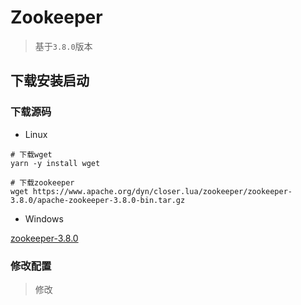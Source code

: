 # Zookeeper

> 基于`3.8.0`版本

## 下载安装启动

### 下载源码

- Linux

```shell
# 下载wget
yarn -y install wget

# 下载zookeeper
wget https://www.apache.org/dyn/closer.lua/zookeeper/zookeeper-3.8.0/apache-zookeeper-3.8.0-bin.tar.gz
```

- Windows

[zookeeper-3.8.0](https://www.apache.org/dyn/closer.lua/zookeeper/zookeeper-3.8.0/apache-zookeeper-3.8.0-bin.tar.gz)

### 修改配置

> 修改
